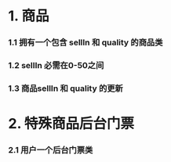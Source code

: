 # 1. 商品
### 1.1 拥有一个包含 sellIn 和 quality 的商品类
### 1.2 sellIn 必需在0-50之间
### 1.3 商品sellIn 和 quality 的更新
# 2. 特殊商品后台门票
### 2.1 用户一个后台门票类


